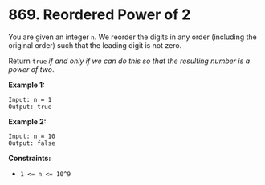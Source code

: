 # 869. Reordered Power of 2

You are given an integer `n`. We reorder the digits in any order (including the original order) such that the leading digit is not zero.

Return `true` *if and only if we can do this so that the resulting number is a power of two*.

**Example 1:**

```()
Input: n = 1
Output: true
```

**Example 2:**

```()
Input: n = 10
Output: false
```

**Constraints:**

- `1 <= n <= 10^9`
